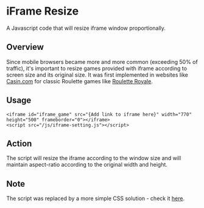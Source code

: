 # iFrame Resize
A Javascript code that will resize iframe window proportionally.

## Overview
Since mobile browsers became more and more common (exceeding 50% of traffic), it's important to resize games provided with iframe according to screen size and its original size.
It was first implemented in websites like <a href="http://www.casin.com/">Casin.com</a> for classic Roulette games like <a href="http://www.casin.com/roulette-royale.html">Roulette Royale</a>.

## Usage
```
<iframe id="iframe_game" src="{Add link to iframe here}" width="770" height="500" frameborder="0"></iframe>        
<script src="/js/iframe-setting.js"></script>

```

## Action
The script will resize the iframe according to the window size and will maintain aspect-ratio according to the original width and height.

## Note
The script was replaced by a more simple CSS solution - check it [here](https://github.com/RonGamer/responsive-embed). 





